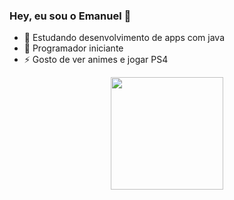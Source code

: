 ### Hey, eu sou o Emanuel 👋


- 🔭 Estudando desenvolvimento de apps com java
- 🌱 Programador iniciante
- ⚡ Gosto de ver animes e jogar PS4
<div align="center">
  <a href="https://github.com/emanueldemarao18">
  <img height="180em" src="https://github-readme-stats.vercel.app/api?username=emanueldemarao18&show_icons=false&theme=Shades of Purple&include_all_commits=true&count_private=true"/>
</div>

